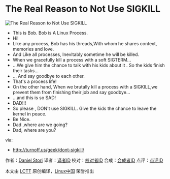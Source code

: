 The Real Reason to Not Use SIGKILL
===============

![The Real Reason to Not Use SIGKILL](http://turnoff.us/image/en/dont-sigkill.png)

- This is Bob. Bob is A Linux Process.
- Hi!
- Like any process, Bob has his threads,With whom he shares context, memories and love.
- And Like all processes, Inevltably sometime he will be killed.
- When we gracefully kill a process with a soft SIGTERM...
- ...We give him the chance to talk with his kids about it . So the kids finish their tasks...
- ... And say goodbye to each other.
- That's a process life!
- On the other hand, When we brutally kill a process with a SIGKILL,we prevent them from finishing their job and say goodbye...
- ...and this is so SAD!
- DAD!!!
- So please , DON't use SIGKILL. Give the kids the chance to leave the kernel in peace. 
- Be Nice.
- Dad ,where are we going?
- Dad, where are you?

via:
- http://turnoff.us/geek/dont-sigkill/

作者：[Daniel Stori][a]
译者：[译者ID](https://github.com/译者ID)
校对：[校对者ID](https://github.com/校对者ID)
合成：[合成者ID](https://github.com/合成者ID)
点评：[点评ID](https://github.com/点评者ID)

本文由 [LCTT](https://github.com/LCTT/TranslateProject) 原创编译，[Linux中国](https://linux.cn/) 荣誉推出

[a]:http://turnoff.us/about/
